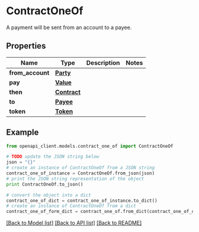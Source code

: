 # ContractOneOf

A payment will be sent from an account to a payee.

## Properties
Name | Type | Description | Notes
------------ | ------------- | ------------- | -------------
**from_account** | [**Party**](Party.md) |  | 
**pay** | [**Value**](Value.md) |  | 
**then** | [**Contract**](Contract.md) |  | 
**to** | [**Payee**](Payee.md) |  | 
**token** | [**Token**](Token.md) |  | 

## Example

```python
from openapi_client.models.contract_one_of import ContractOneOf

# TODO update the JSON string below
json = "{}"
# create an instance of ContractOneOf from a JSON string
contract_one_of_instance = ContractOneOf.from_json(json)
# print the JSON string representation of the object
print ContractOneOf.to_json()

# convert the object into a dict
contract_one_of_dict = contract_one_of_instance.to_dict()
# create an instance of ContractOneOf from a dict
contract_one_of_form_dict = contract_one_of.from_dict(contract_one_of_dict)
```
[[Back to Model list]](../README.md#documentation-for-models) [[Back to API list]](../README.md#documentation-for-api-endpoints) [[Back to README]](../README.md)


